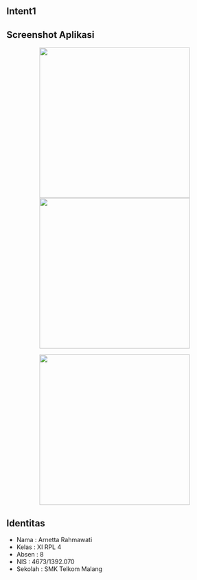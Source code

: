 ## Intent1

## Screenshot Aplikasi
<p align="center">
  <img src="https://cloud.githubusercontent.com/assets/22093237/22645236/aa44fddc-ec98-11e6-8262-ceff72cdc111.png" width="350"/>
  <img src="https://cloud.githubusercontent.com/assets/22093237/22645237/aa749db2-ec98-11e6-8d3f-aa567d8a1646.png" width="350"/>
</p>
<p align="center">
  <img src="https://cloud.githubusercontent.com/assets/22093237/22645238/aa828328-ec98-11e6-9e05-7a270cdf288f.png" width="350"/>
</p>

## Identitas
* Nama  : Arnetta Rahmawati
* Kelas : XI RPL 4
* Absen : 8
* NIS   : 4673/1392.070
* Sekolah : SMK Telkom Malang

